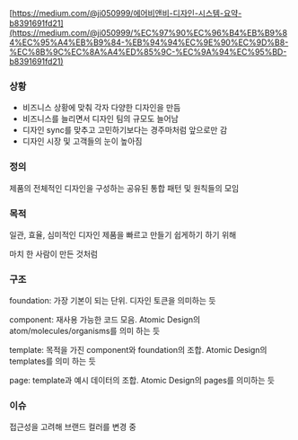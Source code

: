 [https://medium.com/@ji050999/에어비앤비-디자인-시스템-요약-b8391691fd21](https://medium.com/@ji050999/%EC%97%90%EC%96%B4%EB%B9%84%EC%95%A4%EB%B9%84-%EB%94%94%EC%9E%90%EC%9D%B8-%EC%8B%9C%EC%8A%A4%ED%85%9C-%EC%9A%94%EC%95%BD-b8391691fd21)

### 상황

- 비즈니스 상황에 맞춰 각자 다양한 디자인을 만듬
- 비즈니스를 늘리면서 디자인 팀의 규모도 늘어남
- 디자인 sync를 맞추고 고민하기보다는 경주마처럼 앞으로만 감
- 디자인 시장 및 고객들의 눈이 높아짐

### 정의

제품의 전체적인 디자인을 구성하는 공유된 통합 패턴 및 원칙들의 모임

### 목적

일관, 효율, 심미적인 디자인 제품을 빠르고 만들기 쉽게하기 하기 위해

마치 한 사람이 만든 것처럼

### 구조

foundation: 가장 기본이 되는 단위. 디자인 토큰을 의미하는 듯

component: 재사용 가능한 코드 모음. Atomic Design의 atom/molecules/organisms를 의미 하는 듯

template: 목적을 가진 component와 foundation의 조합. Atomic Design의 templates를 의미 하는 듯

page: template과 예시 데이터의 조합. Atomic Design의 pages를 의미하는 듯

### 이슈

접근성을 고려해 브랜드 컬러를 변경 중
